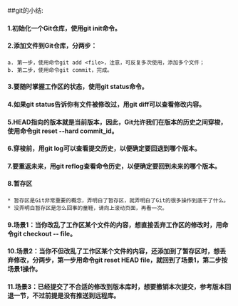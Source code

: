 ##git的小结:
#### 1.初始化一个Git仓库，使用git init命令。
#### 2.添加文件到Git仓库，分两步：
    a. 第一步，使用命令git add <file>，注意，可反复多次使用，添加多个文件；
    b. 第二步，使用命令git commit，完成。

#### 3.要随时掌握工作区的状态，使用git status命令。
#### 4.如果git status告诉你有文件被修改过，用git diff可以查看修改内容。
#### 5.HEAD指向的版本就是当前版本，因此，Git允许我们在版本的历史之间穿梭，使用命令git reset --hard commit_id。
#### 6.穿梭前，用git log可以查看提交历史，以便确定要回退到哪个版本。
#### 7.要重返未来，用git reflog查看命令历史，以便确定要回到未来的哪个版本。
#### 8.暂存区
    * 暂存区是Git非常重要的概念，弄明白了暂存区，就弄明白了Git的很多操作到底干了什么。
    * 没弄明白暂存区是怎么回事的童鞋，请向上滚动页面，再看一次。

#### 9.场景1：当你改乱了工作区某个文件的内容，想直接丢弃工作区的修改时，用命令git checkout -- file。

#### 10.场景2：当你不但改乱了工作区某个文件的内容，还添加到了暂存区时，想丢弃修改，分两步，第一步用命令git reset HEAD file，就回到了场景1，第二步按场景1操作。

#### 11.场景3：已经提交了不合适的修改到版本库时，想要撤销本次提交，参考版本回退一节，不过前提是没有推送到远程库。